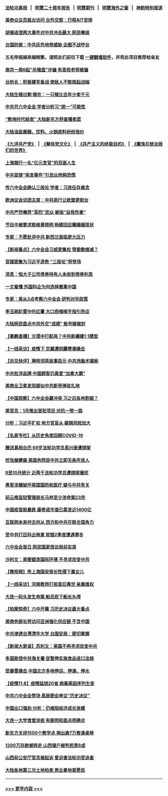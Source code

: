#### [法轮功真相](https://github.com/gfw-breaker/truth/blob/master/README.md?t=0) &nbsp;&nbsp;|&nbsp;&nbsp; [明慧二十周年报告](https://github.com/gfw-breaker/mh-reports/blob/master/README.md?t=0) &nbsp;&nbsp;|&nbsp;&nbsp;[明慧期刊](https://github.com/gfw-breaker/mh-qikan) &nbsp;&nbsp;|&nbsp;&nbsp; [明慧海外之窗](https://github.com/gfw-breaker/mh-news/blob/master/README.md?t=0) &nbsp;&nbsp;|&nbsp;&nbsp; [神韵特别报道](https://github.com/gfw-breaker/mh-news/blob/master/shenyun.md?t=0)
#### [美参众议员抵台访问 台外交部：行程AIT安排](../pages/nsc413/n13364855.md?t=11092201) 
#### [胡锡进泄两大事件对中共冲击最大 网民嘲讽](../pages/nsc413/n13364543.md?t=11092201) 
#### [台国防部：中共灰色地带威胁 企图不战夺台](../pages/nsc413/n13360960.md?t=11092201) 
#### 五毛举报越来越频繁，请网友们前往下载 [一键翻墙软件](https://github.com/gfw-breaker/ssr-accounts)，并将此项目推荐给亲友
#### [南京一周6起“杀猪盘”诈骗 有高校老师被骗](../pages/nsc413/n13364571.md?t=11092201) 
#### [台防长：积极建军备战 使敌人不敢挑起战端](../pages/nsc413/n13363977.md?t=11092201) 
#### [大陆生猪过剩 猪农：一只猪比去年少卖千元](../pages/nsc413/n13363624.md?t=11092201) 
#### [中共开六中全会 学者分析习“统一”可能性](../pages/nsc413/n13364343.md?t=11092201) 
#### [“教培时代结束” 大陆新东方将直播卖菜](../pages/nsc413/n13364180.md?t=11092201) 
#### [大陆油盐酱醋、饮料、火锅底料纷纷涨价](../pages/nsc413/n13363773.md?t=11092201) 
#### [《九评共产党》](https://github.com/begood0513/9ping.md/blob/master/README.md) &nbsp;|&nbsp; [《解体党文化》](../../../../jtdwh.md/blob/master/README.md)  &nbsp;|&nbsp; [《共产主义的终极目的》](../../../../gczydzjmd.md/blob/master/README.md) &nbsp;|&nbsp; [《魔鬼在统治我们的世界》](../../../../mgztzwmdsj.md/blob/master/README.md) 
#### [上海银行一名“亿元贪官”的双面人生](../pages/nsc413/n13361820.md?t=11092201) 
#### [中共首提“突发事件”引民众抢购恐慌](../pages/nsc413/n13363973.md?t=11092201) 
#### [传六中全会确认三段论 学者：习连任存悬念](../pages/nsc413/n13363912.md?t=11092201) 
#### [欧洲议会访团主席：中共恶行让欧盟更挺台](../pages/nsc413/n13363901.md?t=11092201) 
#### [中共严罚嘲弄“英烈”民众 被指“自我伤害”](../pages/nsc413/n13363684.md?t=11092201) 
#### [节目中被要求联络黄晓明 杨颖回应曝婚姻现状](../pages/nsc413/n13363415.md?t=11092201) 
#### [专家：不愿批评中共 新西兰面临更大压力](../pages/nsc413/n13363844.md?t=11092201) 
#### [【新闻看点】六中全会习或更集权 常委数缩减？](../pages/nsc413/n13362553.md?t=11092201) 
#### [官媒密集为习近平造势 “三段论”将登场](../pages/nsc413/n13363764.md?t=11092201) 
#### [消息：恒大子公司债券持有人未收到债券利息](../pages/nsc413/n13363420.md?t=11092201) 
#### [一文看懂 外国科企为何选择撤离中国](../pages/nsc413/n13351520.md?t=11092201) 
#### [专家：美从3点考察六中全会 研判对华政策](../pages/nsc413/n13362089.md?t=11092201) 
#### [李玉刚趴雪中吃红薯 大口吞咽嗦手指引热议](../pages/nsc413/n13363137.md?t=11092201) 
#### [大陆网民盘点中共外交“成绩” 账号疑被封](../pages/nsc413/n13363322.md?t=11092201) 
#### [【秦鹏直播】沙漠中打航母？中共新疆建1:1模型](../pages/nsc413/n13363276.md?t=11092201) 
#### [【一线采访】疫情下 京冀遭阴霾寒潮袭击](../pages/nsc413/n13363163.md?t=11092201) 
#### [【远见快评】禅师沏茶故事启示 中共洗脑术揭秘](../pages/nsc413/n13363202.md?t=11092201) 
#### [中共批洋品牌 中国顾客仍喜爱“加拿大鹅”](../pages/nsc413/n13363135.md?t=11092201) 
#### [美商业卫星发现疑似中共新导弹驻扎地](../pages/nsc413/n13363238.md?t=11092201) 
#### [【中国观察】六中全会藏冲突 习之后各地割据？](../pages/nsc413/n13362729.md?t=11092201) 
#### [美官员：1月推出首批项目 对抗一带一路](../pages/nsc413/n13363145.md?t=11092201) 
#### [分析：习近平扩权 地方官盲从 砸锅风险加大](../pages/nsc413/n13362935.md?t=11092201) 
#### [【名家专栏】从历史角度回顾COVID-19](../pages/nsc413/n13361917.md?t=11092201) 
#### [赠送真相台历 69岁法轮功学员高兴泰遭绑架](../pages/nsc413/n13359869.md?t=11092201) 
#### [忧张展健康 美国务院促中共立即无条件放人](../pages/nsc413/n13363080.md?t=11092201) 
#### [9至10月统计 近两千法轮功学员遭绑架骚扰](../pages/nsc413/n13361681.md?t=11092201) 
#### [黑客涉嫌破坏美国国防和医疗 疑与中共有关](../pages/nsc413/n13362753.md?t=11092201) 
#### [前云南监狱管理局长马林至少涉命案23宗](../pages/nsc413/n13353866.md?t=11092201) 
#### [中国疫苗股暴跌 康希诺市值已蒸发近1400亿](../pages/nsc413/n13362859.md?t=11092201) 
#### [互联网未来何去何从 西方和中共在联合国角力](../pages/nsc413/n13362882.md?t=11092201) 
#### [受中共打压科企拖累 软银2季度遭遇寒冬](../pages/nsc413/n13362907.md?t=11092201) 
#### [六中全会首日 网民国家信访局前实录](../pages/nsc413/n13362794.md?t=11092201) 
#### [沙利文：美要塑造国际环境 不寻求改变中共](../pages/nsc413/n13362875.md?t=11092201) 
#### [【微视频】传上海国安局长性侵下属女儿](../pages/nsc413/n13362213.md?t=11092201) 
#### [【一线采访】河南教师打疫苗后离世 亲属维权](../pages/nsc413/n13361629.md?t=11092201) 
#### [大连一码头发生命案 船员砍下船长头颅](../pages/nsc413/n13362627.md?t=11092201) 
#### [【拍案惊奇】六中开幕 习历史决议最大看点](../pages/nsc413/n13361982.md?t=11092201) 
#### [美商务部长将访问亚洲强化供应链 不含中国](../pages/nsc413/n13362499.md?t=11092201) 
#### [中共渗透台湾清华大学 台国安局：密切掌握](../pages/nsc413/n13361318.md?t=11092201) 
#### [【新闻大家谈】苏利文：美国不再寻求改变中共](../pages/nsc413/n13361938.md?t=11092201) 
#### [多国致信中共海关署 促暂停实施食品进口法规](../pages/nsc413/n13362116.md?t=11092201) 
#### [受暴雪袭击 中国北方多地停运、停课、停水](../pages/nsc413/n13361497.md?t=11092201) 
#### [【疫情11.8】疫情延烧20省 病毒基因序列生变](../pages/nsc413/n13361227.md?t=11092201) 
#### [中共六中全会登场 高层密会审议“历史决议”](../pages/nsc413/n13360344.md?t=11092201) 
#### [中国出口强劲 分析：仍难阻经济成长放缓](../pages/nsc413/n13361890.md?t=11092201) 
#### [大连一大学食堂涉疫 有厨师和面点师确诊](../pages/nsc413/n13361606.md?t=11092201) 
#### [新东方关闭1500个教学点 捐出逾7万套课桌椅](../pages/nsc413/n13361303.md?t=11092201) 
#### [1200万存款被转走 山西储户被判担责8成](../pages/nsc413/n13361440.md?t=11092201) 
#### [山西前公安厅官员被起诉 曾迫害法轮功受追查](../pages/nsc413/n13361333.md?t=11092201) 
#### [大陆各地第三次土地拍卖 房企拿地意愿低](../pages/nsc413/n13360612.md?t=11092201) 

----
#### [ >>> 更早内容 <<< ](../indexes/nsc413-earlier.md)
